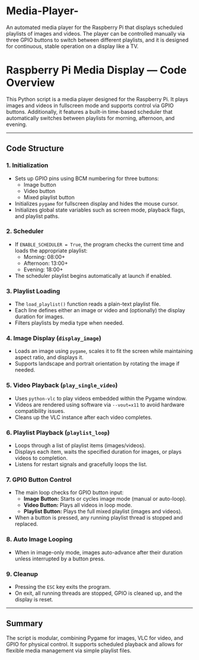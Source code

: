 # Media-Player-
An automated media player for the Raspberry Pi that displays scheduled playlists of images and videos. The player can be controlled manually via three GPIO buttons to switch between different playlists, and it is designed for continuous, stable operation on a display like a TV.


# Raspberry Pi Media Display — Code Overview

This Python script is a media player designed for the Raspberry Pi. It plays images and videos in fullscreen mode and supports control via GPIO buttons. Additionally, it features a built-in time-based scheduler that automatically switches between playlists for morning, afternoon, and evening.

---

## Code Structure

### 1. Initialization
- Sets up GPIO pins using BCM numbering for three buttons:
  - Image button
  - Video button
  - Mixed playlist button
- Initializes `pygame` for fullscreen display and hides the mouse cursor.
- Initializes global state variables such as screen mode, playback flags, and playlist paths.

### 2. Scheduler
- If `ENABLE_SCHEDULER = True`, the program checks the current time and loads the appropriate playlist:
  - Morning: 08:00+
  - Afternoon: 13:00+
  - Evening: 18:00+
- The scheduler playlist begins automatically at launch if enabled.

### 3. Playlist Loading
- The `load_playlist()` function reads a plain-text playlist file.
- Each line defines either an image or video and (optionally) the display duration for images.
- Filters playlists by media type when needed.

### 4. Image Display (`display_image`)
- Loads an image using `pygame`, scales it to fit the screen while maintaining aspect ratio, and displays it.
- Supports landscape and portrait orientation by rotating the image if needed.

### 5. Video Playback (`play_single_video`)
- Uses `python-vlc` to play videos embedded within the Pygame window.
- Videos are rendered using software via `--vout=x11` to avoid hardware compatibility issues.
- Cleans up the VLC instance after each video completes.

### 6. Playlist Playback (`playlist_loop`)
- Loops through a list of playlist items (images/videos).
- Displays each item, waits the specified duration for images, or plays videos to completion.
- Listens for restart signals and gracefully loops the list.

### 7. GPIO Button Control
- The main loop checks for GPIO button input:
  - **Image Button:** Starts or cycles image mode (manual or auto-loop).
  - **Video Button:** Plays all videos in loop mode.
  - **Playlist Button:** Plays the full mixed playlist (images and videos).
- When a button is pressed, any running playlist thread is stopped and replaced.

### 8. Auto Image Looping
- When in image-only mode, images auto-advance after their duration unless interrupted by a button press.

### 9. Cleanup
- Pressing the `ESC` key exits the program.
- On exit, all running threads are stopped, GPIO is cleaned up, and the display is reset.

---

## Summary

The script is modular, combining Pygame for images, VLC for video, and GPIO for physical control. It supports scheduled playback and allows for flexible media management via simple playlist files.

